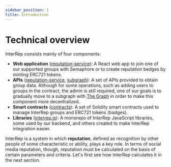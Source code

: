 ```yaml
---
sidebar_position: 1
title: Introduction
---
```


# Technical overview

InterRep consists mainly of four components:

-   **Web application** ([reputation-service](https://github.com/InterRep/reputation-service)): A React web app to join one of our supported groups with Semaphore or to create reputation bedges by minting ERC721 tokens.
-   **APIs** ([reputation-service](https://github.com/InterRep/reputation-service), [subgraph](https://github.com/InterRep/subgraph)): A set of APIs provided to obtain group data. Although for some operations, such as adding users to groups in the contract, the admin is still required, one of our goals is to gradually move to a subgraph with [The Graph](https://thegraph.com/) in order to make this component more decentralized.
-   **Smart contracts** ([contracts](https://github.com/InterRep/contracts)): A set of Solidity smart contracts used to manage InterRep groups and ERC721 tokens (badges).
-   **Libraries** ([interrep.js](https://github.com/InterRep/interrep.js)): A monorepo of InterRep JavaScript libraries, some used by our backend, and others created to make InterRep integration easier.

InterRep is a system in which **reputation**, defined as recognition by other people of some characteristic or ability, plays a key role. In terms of social media reputation, though, reputation must be calculated on the basis of certain parameters and criteria. Let's first see how InterRep calculates it in the next section.
